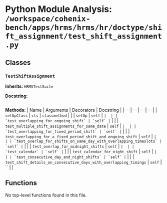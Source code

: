 # Python Module Analysis: `/workspace/cohenix-bench/apps/hrms/hrms/hr/doctype/shift_assignment/test_shift_assignment.py`

## Classes

### `TestShiftAssignment`
**Inherits:** `HRMSTestSuite`


**Docstring:**
```

```

**Methods:**
| Name | Arguments | Decorators | Docstring |
|---|---|---|---|
| `setUpClass` | `cls` | `classmethod` |  |
| `setUp` | `self` | `` |  |
| `test_overlapping_for_ongoing_shift` | `self` | `` |  |
| `test_multiple_shift_assignments_for_same_date` | `self` | `` |  |
| `test_overlapping_for_fixed_period_shift` | `self` | `` |  |
| `test_overlapping_for_a_fixed_period_shift_and_ongoing_shift` | `self` | `` |  |
| `test_overlap_for_shifts_on_same_day_with_overlapping_timeslots` | `self` | `` |  |
| `test_overlap_for_midnight_shifts` | `self` | `` |  |
| `test_calendar` | `self` | `` |  |
| `test_calendar_for_night_shift` | `self` | `` |  |
| `test_consecutive_day_and_night_shifts` | `self` | `` |  |
| `test_shift_details_on_consecutive_days_with_overlapping_timings` | `self` | `` |  |





## Functions

No top-level functions found in this file.
